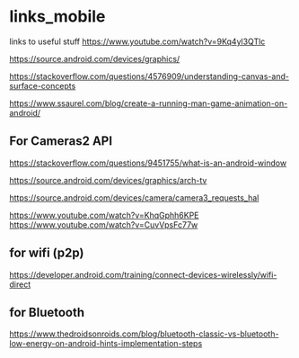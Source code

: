 # links_mobile
links to useful stuff
https://www.youtube.com/watch?v=9Kq4yl3QTlc


https://source.android.com/devices/graphics/


https://stackoverflow.com/questions/4576909/understanding-canvas-and-surface-concepts



https://www.ssaurel.com/blog/create-a-running-man-game-animation-on-android/


For Cameras2 API
------------------

https://stackoverflow.com/questions/9451755/what-is-an-android-window

https://source.android.com/devices/graphics/arch-tv

https://source.android.com/devices/camera/camera3_requests_hal

https://www.youtube.com/watch?v=KhqGphh6KPE
https://www.youtube.com/watch?v=CuvVpsFc77w


for wifi (p2p) 
----------
https://developer.android.com/training/connect-devices-wirelessly/wifi-direct


for Bluetooth 
--------------

https://www.thedroidsonroids.com/blog/bluetooth-classic-vs-bluetooth-low-energy-on-android-hints-implementation-steps

